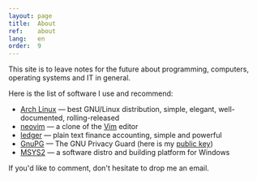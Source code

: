 ```yaml
---
layout: page
title:  About
ref:    about
lang:   en
order:  9
---
```


This site is to leave notes for the future about programming, computers,
operating systems and IT in general.

Here is the list of software I use and recommend:

* [Arch Linux](https://www.archlinux.org/) — best GNU/Linux distribution,
simple, elegant, well-documented, rolling-released
* [neovim](https://neovim.io/) — a clone of the
[Vim](https://vim.sourceforge.io/) editor
* [ledger](http://ledger-cli.org/) — plain text finance accounting, simple and
powerful
* [GnuPG](https://www.gnupg.org/) — The GNU Privacy Guard (here is my [public
key](/assets/sakhnik.pub.txt))
* [MSYS2](http://www.msys2.org) — a software distro and building platform for Windows

If you'd like to comment, don't hesitate to drop me an email.
